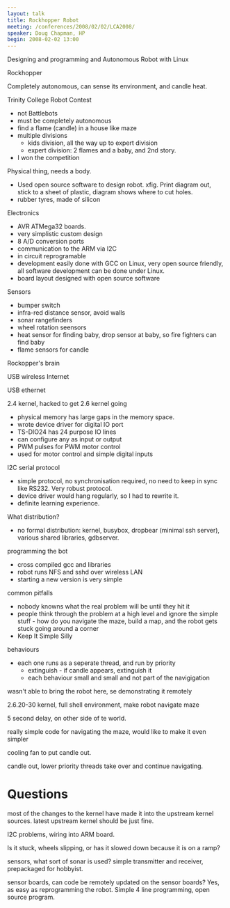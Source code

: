 ```yaml
---
layout: talk
title: Rockhopper Robot
meeting: /conferences/2008/02/02/LCA2008/
speaker: Doug Chapman, HP
begin: 2008-02-02 13:00
---
```

Designing and programming and Autonomous Robot with Linux

Rockhopper

Completely autonomous, can sense its environment, and candle heat.

Trinity College Robot Contest

* not Battlebots
* must be completely autonomous
* find a flame (candle) in a house like maze
* multiple divisions
  * kids division, all the way up to expert division
  * expert division: 2 flames and a baby, and 2nd story.
* I won the competition

Physical thing, needs a body.

* Used open source software to design robot. xfig. Print diagram
out, stick to a sheet of plastic, diagram shows where to cut holes.
* rubber tyres, made of silicon

Electronics

* AVR ATMega32 boards.
* very simplistic custom design
* 8 A/D conversion ports
* communication to the ARM via I2C
* in circuit reprogramable
* development easily done with GCC on Linux, very open source
friendly, all software development can be done under Linux.
* board layout designed with open source software

Sensors

* bumper switch
* infra-red distance sensor, avoid walls
* sonar rangefinders
* wheel rotation seensors
* heat sensor for finding baby, drop sensor at baby, so
fire fighters can find baby
* flame sensors for candle

Rockopper's brain

USB wireless Internet

USB ethernet

2.4 kernel, hacked to get 2.6 kernel going

* physical memory has large gaps in the memory space.
* wrote device driver for digital IO port
* TS-DIO24 has 24 purpose IO lines
* can configure any as input or output
* PWM pulses for PWM motor control
* used for motor control and simple digital inputs

I2C serial protocol

* simple protocol, no synchronisation required, no need to
keep in sync like RS232. Very robust protocol.
* device driver would hang regularly, so I had to rewrite it.
* definite learning experience.

What distribution?

* no formal distribution: kernel, busybox, dropbear (minimal ssh server), various shared
libraries, gdbserver.

programming the bot

* cross compiled gcc and libraries
* robot runs NFS and sshd over wireless LAN
* starting a new version is very simple

common pitfalls

* nobody knowns what the real problem will be until they hit it
* people think through the problem at a high level and ignore
the simple stuff - how do you navigate the maze, build a map, and
the robot gets stuck going around a corner
*  Keep It Simple Silly

behaviours

* each one runs as a seperate thread, and run by priority
  * extinguish - if candle appears, extinguish it
  * each behaviour small and small and not part of the navigigation

wasn't able to bring the robot here, se demonstrating it remotely

2.6.20-30 kernel, full shell environment, make robot navigate maze

5 second delay, on other side of te world.

really simple code for navigating the maze, would like to
make it even simpler

cooling fan to put candle out.

candle out, lower priority threads take over and continue navigating.

# Questions

most of the changes to the kernel have made it into the upstream
kernel sources. latest upstream kernel should be just fine.

I2C problems, wiring into ARM board.

Is it stuck, wheels slipping, or has it slowed down because it is on a ramp?

sensors, what sort of sonar is used? simple transmitter and receiver,
prepackaged for hobbyist.

sensor boards, can code be remotely updated on the sensor boards?
Yes, as easy as reprogramming the robot. Simple 4 line programming,
open source program.
